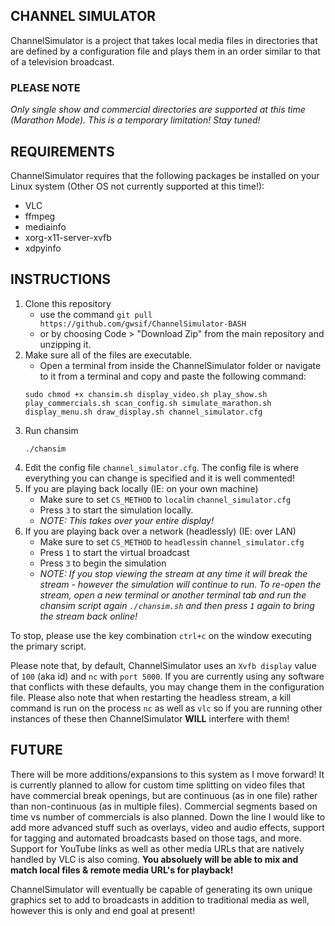 ## CHANNEL SIMULATOR                                                                                               
ChannelSimulator is a project that takes local media files in directories that are defined by a configuration file and plays them
in an order similar to that of a television broadcast. 

### PLEASE NOTE  
*Only single show and commercial directories are supported at this time (Marathon Mode). This is a temporary limitation! Stay tuned!*

## REQUIREMENTS
ChannelSimulator requires that the following packages be installed on your Linux system (Other OS not currently supported at this time!):
- VLC
- ffmpeg
- mediainfo
- xorg-x11-server-xvfb
- xdpyinfo

## INSTRUCTIONS
1. Clone this repository
   - use the command `git pull https://github.com/gwsif/ChannelSimulator-BASH`
   - or by choosing Code > "Download Zip" from the main repository and unzipping it.
2. Make sure all of the files are executable.
   - Open a terminal from inside the ChannelSimulator folder or navigate to it from a terminal and copy and paste the following command:
   ```
   sudo chmod +x chansim.sh display_video.sh play_show.sh play_commercials.sh scan_config.sh simulate_marathon.sh display_menu.sh draw_display.sh channel_simulator.cfg
   ```
3. Run chansim
   ```
   ./chansim
   ```
4. Edit the config file `channel_simulator.cfg`. The config file is where everything you can change is specified and it is well commented! 
4. If you are playing back locally (IE: on your own machine) 
   - Make sure to set `CS_METHOD` to `local`in `channel_simulator.cfg`
   - Press `3` to start the simulation locally. 
   - *NOTE: This takes over your entire display!*
5. If you are playing back over a network (headlessly) (IE: over LAN)
   - Make sure to set `CS_METHOD` to `headless`in `channel_simulator.cfg`
   - Press `1` to start the virtual broadcast 
   - Press `3` to begin the simulation
   - *NOTE: If you stop viewing the stream at any time it will break the stream - however the simulation will continue to run. To re-open the stream, open a new terminal or another terminal tab and run the chansim script again `./chansim.sh` and then press `1` again to bring the stream back online!*

To stop, please use the key combination `ctrl+c` on the window executing the primary script.

Please note that, by default, ChannelSimulator uses an `Xvfb display` value of `100` (aka id) and `nc` with `port 5000`. If you are currently using any software that conflicts with these defaults, you may change them in the configuration file. Please also note that when restarting the headless stream, a kill command is run on the process `nc` as well as `vlc` so if you are running other instances of these then ChannelSimulator **WILL** interfere with them!

## FUTURE
There will be more additions/expansions to this system as I move forward! It is currently planned to allow for custom time splitting on video files that have commercial break openings, but are continuous (as in one file) rather than non-continuous (as in multiple files). Commercial segments based on time vs number of commercials is also planned. Down the line I would like to add more advanced stuff such as overlays, video and audio effects, support for tagging and automated broadcasts based on those tags, and more. Support for YouTube links as well as other media URLs that are natively handled by VLC is also coming. **You absoluely will be able to mix and match local files & remote media URL's for playback!**

ChannelSimulator will eventually be capable of generating its own unique graphics set to add to broadcasts in addition to traditional media as well, however this is only and end goal at present!
